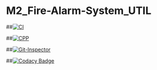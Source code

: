 # M2_Fire-Alarm-System_UTIL

##[![CI](https://github.com/Vikassamayamanthula/M2_Fire-Alarm-System_UTIL/actions/workflows/CI.yml/badge.svg)](https://github.com/Vikassamayamanthula/M2_Fire-Alarm-System_UTIL/actions/workflows/CI.yml)


##[![CPP](https://github.com/Vikassamayamanthula/M2_Fire-Alarm-System_UTIL/actions/workflows/CPP.yml/badge.svg)](https://github.com/Vikassamayamanthula/M2_Fire-Alarm-System_UTIL/actions/workflows/CPP.yml)

##[![Git-Inspector](https://github.com/Vikassamayamanthula/M2_Fire-Alarm-System_UTIL/actions/workflows/Git-Inspector.yml/badge.svg)](https://github.com/Vikassamayamanthula/M2_Fire-Alarm-System_UTIL/actions/workflows/Git-Inspector.yml)

##[![Codacy Badge](https://app.codacy.com/project/badge/Grade/a4435e552fc24f50be3105636880a361)](https://www.codacy.com/gh/Vikassamayamanthula/M2_Fire-Alarm-System_UTIL/dashboard?utm_source=github.com&amp;utm_medium=referral&amp;utm_content=Vikassamayamanthula/M2_Fire-Alarm-System_UTIL&amp;utm_campaign=Badge_Grade)
